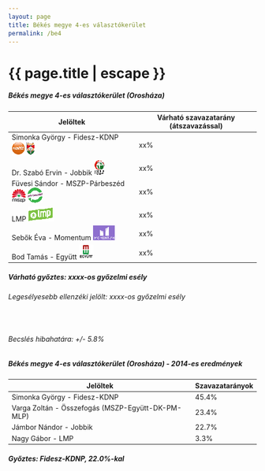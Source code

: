 ```yaml
---
layout: page
title: Békés megye 4-es választókerület
permalink: /be4
---
```


<h1 class="page-title">{{ page.title | escape }}</h1>

<div class="section">
    <div class="row">
          <div class="col s12">
		  <h5>Békés megye 4-es választókerület (Orosháza)</h5>
            <table class="striped">
              <thead>
                <tr>
                    <th>Jelöltek</th>
                    <th>Várható szavazatarány (átszavazással)</th>
                </tr>
              </thead>
              <tbody>
             <tr>
                  <td>Simonka György - Fidesz-KDNP <img src="images/fideszkdnp_logo.png"></td>
				  <td id="id_fidesz">xx%</td>
			</tr>
			<tr><td>Dr. Szabó Ervin - Jobbik <img src="images/jobbik_logo.png"></td><td id="id_jobbik">xx%</td></tr>
<tr>
                  <td>Füvesi Sándor - MSZP-Párbeszéd <img src="images/mszpparbeszed_logo.png"></td>
				  <td id="id_baloldal">xx%</td>
			</tr>
			<tr>
                  <td>LMP <img src="images/lmp_logo.png"></td>
				  <td id="id_lmp">xx%</td>
			</tr>
			<tr>
				  <td>Sebők Éva - Momentum <img src="images/momentum_logo.png"></td>
				  <td id="id_momentum">xx%</td>
			</tr>
<tr>
<td>Bod Tamás -  Együtt <img src="images/egyutt_logo.png"></td>
<td id="id_egyutt">xx%</td>
</tr>                
              </tbody>
            </table>
			<h5>Várható győztes: <span id="gyoztes">xx</span><span id="esely">xx</span><span>-os győzelmi esély</span></h5>
			<h6>Legesélyesebb ellenzéki jelölt: <span id="masodik">xx</span><span id="esely2">xx</span><span>-os győzelmi esély</span></h6>
			<br/>
			<h6>Becslés hibahatára: +/- 5.8%</h6>
          </div>
    </div>
</div>

<div class="section">
    <div class="row">
          <div class="col s12">
		  <h5>Békés megye 4-es választókerület (Orosháza) - 2014-es eredmények</h5>
            <table class="striped">
              <thead>
                <tr>
                    <th>Jelöltek</th>
                    <th>Szavazatarányok</th>
                </tr>
              </thead>
              <tbody>
             <tr>
                  <td>Simonka György - Fidesz-KDNP</td>
				  <td>45.4%</td>
			</tr>
			<tr>
			      <td>Varga Zoltán - Összefogás (MSZP-Együtt-DK-PM-MLP)</td>
				  <td>23.4%</td>
			</tr>
			<tr>
			      <td>Jámbor Nándor - Jobbik</td>
				  <td>22.7%</td>
			</tr>
			<tr>
				  <td>Nagy Gábor - LMP</td>
				  <td>3.3%</td>
			</tr>                
              </tbody>
            </table>
			<h5>Győztes: Fidesz-KDNP, 22.0%-kal</h5>
          </div>
    </div>
</div>
